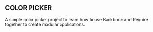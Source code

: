 ## COLOR PICKER

A simple color picker project to learn how to use Backbone and Require together to create modular applications. 
